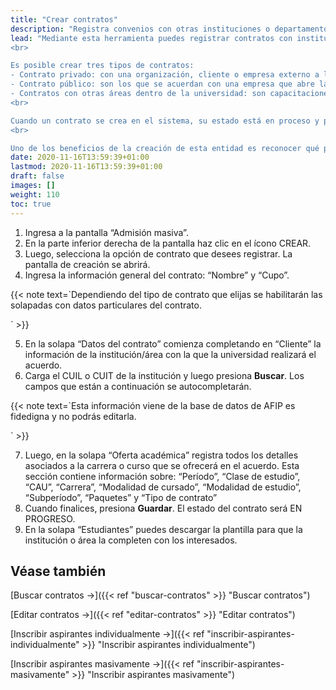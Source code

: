```yaml
---
title: "Crear contratos"
description: "Registra convenios con otras instituciones o departamentos para ofrecer capacitaciones o cursos que incluyan el ingreso de nuevos estudiantes a la universidad."
lead: "Mediante esta herramienta puedes registrar contratos con instituciones externas o sectores internos de la organización con quienes se genera un acuerdo para ofrecer alguna capacitación (oferta académica) en la universidad y así registrar nuevos aspirantes de manera masiva.
<br>

Es posible crear tres tipos de contratos: 
- Contrato privado: con una organización, cliente o empresa externo a la universidad que contrata una capacitación para su capital humano.
- Contrato público: son los que se acuerdan con una empresa que abre la inscripción a cualquier persona a través de, por ejemplo, su landing page. No necesariamente quienes sean aspirantes tienen que pertenecer a esta empresa para inscribirse.
- Contratos con otras áreas dentro de la universidad: son capacitaciones internas. Por ejemplo, si se vende un curso de Negociación al área de Gestión Humana, se le da la posibilidad de que su personal se inscriba de manera gratuita.
<br>

Cuando un contrato se crea en el sistema, su estado está en proceso y pasa a procesado una vez que se inscriben los aspirantes. Es necesario tener al menos un aspirante inscripto para que ese contrato se pueda procesar. Este estado significa que el convenio está cerrado, se inscribieron los estudiantes y no se pueden realizar cambios. Para ver más información sobre cómo inscribir aspirantes individual o masivamente consulta los artículos de la sección Véase también.
<br>

Uno de los beneficios de la creación de esta entidad es reconocer qué porcentaje de los estudiantes inscriptos proviene de este tipo de convenios y controlar que el cupo del acuerdo no se exceda, permitiendo ingresar aspirantes hasta ese límite. En caso de necesitar modificar dicho cupo, se podrá hacer siguiendo las instrucciones del artículo llamado Editar contratos."
date: 2020-11-16T13:59:39+01:00
lastmod: 2020-11-16T13:59:39+01:00
draft: false
images: []
weight: 110
toc: true
---
```


1. Ingresa a la pantalla “Admisión masiva”.
2. En la parte inferior derecha de la pantalla haz clic en el ícono CREAR.
3. Luego, selecciona la opción de contrato que desees registrar. La pantalla  de creación se abrirá. 
4. Ingresa la información general del contrato: “Nombre” y “Cupo”. 

{{< note text=`Dependiendo del tipo de contrato que elijas se habilitarán las solapadas con datos particulares del contrato.

` >}}

5. En la solapa “Datos del contrato” comienza completando en “Cliente” la información de la institución/área con la que la universidad realizará el acuerdo.
6. Carga el CUIL o CUIT de la institución y luego presiona **Buscar**. Los campos que están a continuación se autocompletarán.

{{< note text=`Esta información viene de la base de datos de AFIP es fidedigna y no podrás editarla.

` >}}
<br>

7. Luego, en la solapa “Oferta académica” registra todos los detalles asociados a la carrera o curso que se ofrecerá en el acuerdo. Esta sección contiene información sobre: “Período”, “Clase de estudio”, “CAU”, “Carrera”, “Modalidad de cursado”, “Modalidad de estudio”, “Subperíodo”, “Paquetes” y “Tipo de contrato”
8. Cuando finalices, presiona **Guardar**. El estado del contrato será EN PROGRESO.
9. En la solapa “Estudiantes” puedes descargar la plantilla para que la institución o área la completen con los interesados.

## Véase también

[Buscar contratos →]({{< ref "buscar-contratos" >}} "Buscar contratos")

[Editar contratos →]({{< ref "editar-contratos" >}} "Editar contratos")

[Inscribir aspirantes individualmente →]({{< ref "inscribir-aspirantes-individualmente" >}} "Inscribir aspirantes individualmente")

[Inscribir aspirantes masivamente →]({{< ref "inscribir-aspirantes-masivamente" >}} "Inscribir aspirantes masivamente")
